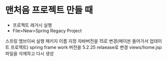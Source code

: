 # 맨처음 프로젝트 만들 때 
- 프로젝트 레거시 실행
- File>New>Spring Regacy Project
 
스프링 엠브이씨 실행
패키지 이름 지정
자바버전을 15로 변경(메이븐 들어가서 업데이트 프로젝트)
spring frame work 버전을 5.2.25 relaease로 변경
views/home.jsp파일을 삭제하고 다시 생성